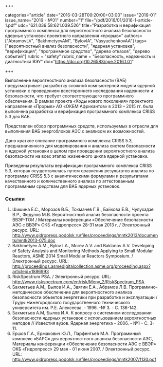 +++

categories="article"
date="2016-03-28T00:20:00+03:00"
issue="2016-01"
issue_name="2016 - №01"
number="1"
file="/pdf/2016/01/2016-1-article-1.pdf"
udc="621.039.58:621.039.526"
title="Разработка и верификация программного комплекса для вероятностного анализа безопасности ядерных установок проектного направления «прорыв»"
authors=["AbramovLV", "BakhmetyevAM", "BylovIA", "VasyuchenkovAA"]
tags=["вероятностный анализ безопасности", "ядерная установка", "верификация", "программное средство", "дерево отказов", "дерево событий"]
rubric = "safety"
rubric_name = "Безопасность, надежность и диагностика ЯЭУ"
doi="https://doi.org/10.26583/npe.2016.1.01"

+++

Выполнение вероятностного анализа безопасности (ВАБ) предусматривает разработку сложной компьютерной модели ядерной установки с проведением всестороннего исследования надежности и безопасности, что требует соответствующего программного обеспечения. В рамках проекта «Коды нового поколения» проектного направления «Прорыв» АО «ОКБМ Африкантов» в 2013 – 2015 гг. была выполнена разработка и верификация программного комплекса CRISS 5.3 для ВАБ.

Представлен обзор программных средств, используемых в отрасли для выполнения ВАБ энергоблоков АЭС с анализом их возможностей.

Дано краткое описание программного комплекса CRISS 5.3, предназначенного для моделирования и анализа систем безопасности и ядерной установки в целом при проведении вероятностного анализа безопасности на всех этапах жизненного цикла ядерной установки.

Приведены результаты верификации программного комплекса CRISS 5.3, которая осуществлялась путем сравнения результатов анализа по программе CRISS 5.3 с аналитическими формулами и результатами качественного и количественного анализа по аттестованным программным средствам для ВАБ ядерных установок.

### Ссылки

1. Шишина Е.С., Морозов В.Б., Токмачев Г.В., Байкова Е.В., Чулухадзе В.Р., Федулов М.В. Вероятностный анализ безопасности проекта ВВЭР-ТОИ / Материалы конференции «Обеспечение безопасности АЭС с ВВЭР» ОКБ «Гидропресс» 28-31 мая 2013 г. / Электронный ресурс. URL: http://www.gidropress.podolsk.ru/files/proceedings/mntk2013/documents/mntk2013-075.doc
2. Bakhmetyev A.M., Bylov I.A., Morev A.V. and Baklanov A.V. Developing of Safety Analysis and Monitoring Methods Applying to Small Modular Reactors, ASME 2014 Small Modular Reactors Symposium. / Электронный ресурс. URL: http://proceedings.asmedigitalcollection.asme.org/proceeding.aspx?articleid=1886993
3. RiskSpectrum PSA. / Электронный ресурс. URL: http://www.riskspectrum.com/en/risk/Meny_2/RiskSpectrum_PSA.
4. Бахметьев А.М., Былов И.А., Звягин Е.А., Абрамов Л.В. Программно-методическое обеспечение для вероятностного анализа безопасности объектов энергетики при разработке и эксплуатации / Труды Нижегородского государственного технического университета им. Р.Е. Алексеева. - 1996. -№ 3. - С. 136-142.
5. Бахметьев А.М, Былов И.А. К вопросу о системном исследовании безопасности ядерных установок с использованием вероятностных методов // Известия вузов. Ядерная энергетика - 2006. - №1 – С. 3-11.
6. Ершов Г.А., Ермакович Ю.Л., Парфентьев М.А. Программный комплекс «БАРС» для вероятностного анализа безопасности АЭС, Материалы конференции «Обеспечение безопасности АЭС с ВВЭР» ОКБ «Гидропресс» 29 мая - 01 июня 2007. / Электронный ресурс. URL: http://www.gidropress.podolsk.ru/files/proceedings/mntk2007/f130.pdf
